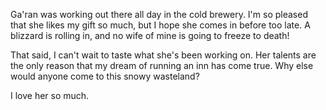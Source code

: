 Ga'ran was working out there all day in the cold brewery. I'm so pleased that she likes my gift so much, but I hope she comes in before too late. A blizzard is rolling in, and no wife of mine is going to freeze to death! 

That said, I can't wait to taste what she's been working on. Her talents are the only reason that my dream of running an inn has come true. Why else would anyone come to this snowy wasteland?

I love her so much.
